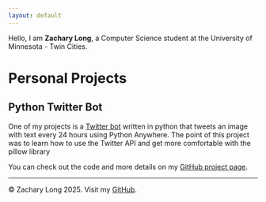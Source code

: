 ```yaml
---
layout: default
---
```


Hello, I am **Zachary Long**, a Computer Science student at the University of Minnesota - Twin Cities.

# Personal Projects

## Python Twitter Bot

One of my projects is a [Twitter bot](https://x.com/DonCheadleWOTDP) written in python that tweets an image with text every 24 hours using Python Anywhere.
The point of this project was to learn how to use the Twitter API and get more comfortable with the pillow library

You can check out the code and more details on my [GitHub project page](https://github.com/ZacharyLong4003/Don-Cheadle-WOTD).

---

<footer>
  <p>© Zachary Long 2025. Visit my <a href="https://github.com/ZacharyLong4003">GitHub</a>.</p>
</footer>
